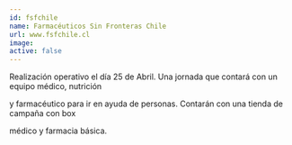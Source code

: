 ```yaml
---
id: fsfchile
name: Farmacéuticos Sin Fronteras Chile
url: www.fsfchile.cl
image:
active: false
---
```

Realización operativo el día  25 de Abril. Una jornada que contará con un equipo médico, nutrición

y farmacéutico para ir en ayuda de personas. Contarán con una tienda de campaña con box 

médico y farmacia básica.